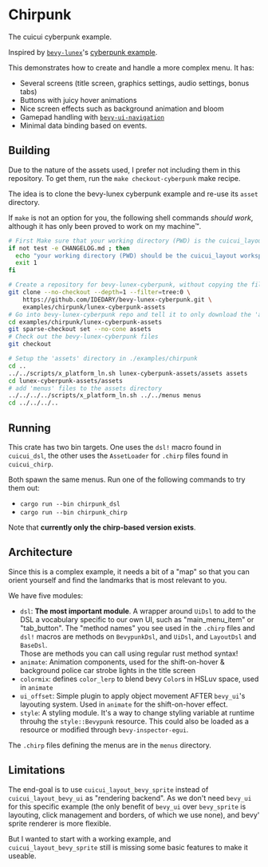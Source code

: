 # Chirpunk

The cuicui cyberpunk example.

Inspired by [`bevy-lunex`]'s [cyberpunk example].

This demonstrates how to create and handle a more complex menu. It has:

- Several screens (title screen, graphics settings, audio settings, bonus tabs)
- Buttons with juicy hover animations
- Nice screen effects such as background animation and bloom
- Gamepad handling with [`bevy-ui-navigation`]
- Minimal data binding based on events.


## Building

Due to the nature of the assets used, I prefer not including them in this
repository. To get them, run the `make checkout-cyberpunk` make recipe.

The idea is to clone the bevy-lunex cyberpunk example and re-use its `asset`
directory.

If `make` is not an option for you, the following shell commands _should work_,
although it has only been proved to work on my machine™.

```sh
# First Make sure that your working directory (PWD) is the cuicui_layout workspace root.
if not test -e CHANGELOG.md ; then
  echo "your working directory (PWD) should be the cuicui_layout workspace root."
  exit 1
fi

# Create a repository for bevy-lunex-cyberpunk, without copying the files
git clone --no-checkout --depth=1 --filter=tree:0 \
    https://github.com/IDEDARY/bevy-lunex-cyberpunk.git \
    examples/chirpunk/lunex-cyberpunk-assets
# Go into bevy-lunex-cyberpunk repo and tell it to only download the 'assets' directory
cd examples/chirpunk/lunex-cyberpunk-assets
git sparse-checkout set --no-cone assets
# Check out the bevy-lunex-cyberpunk files
git checkout

# Setup the 'assets' directory in ./examples/chirpunk
cd ..
../../scripts/x_platform_ln.sh lunex-cyberpunk-assets/assets assets
cd lunex-cyberpunk-assets/assets
# add 'menus' files to the assets directory
../../../../scripts/x_platform_ln.sh ../../menus menus
cd ../../../..
```


## Running

This crate has two bin targets. One uses the `dsl!` macro found in `cuicui_dsl`,
the other uses the `AssetLoader` for `.chirp` files found in `cuicui_chirp`.

Both spawn the same menus. Run one of the following commands to try them out:

- `cargo run --bin chirpunk_dsl`
- `cargo run --bin chirpunk_chirp`

Note that **currently only the chirp-based version exists**.


## Architecture

Since this is a complex example, it needs a bit of a "map" so that you can
orient yourself and find the landmarks that is most relevant to you.

We have five modules:

- `dsl`: **The most important module**. A wrapper around `UiDsl` to add to the
  DSL a vocabulary specific to our own UI, such as "main_menu_item" or "tab_button".
  The "method names" you see used in the `.chirp` files and `dsl!` macros are
  methods on `BevypunkDsl`, and `UiDsl`, and `LayoutDsl` and `BaseDsl`.
  \
  Those are methods you can call using regular rust method syntax!
- `animate`: Animation components, used for the shift-on-hover & background
  police car strobe lights in the title screen
- `colormix`: defines `color_lerp` to blend bevy `Color`s in HSLuv space, used
  in `animate`
- `ui_offset`: Simple plugin to apply object movement AFTER `bevy_ui`'s layouting
  system. Used in `animate` for the shift-on-hover effect.
- `style`: A styling module. It's a way to change styling variable at runtime
  throuhg the `style::Bevypunk` resource. This could also be loaded as a resource
  or modified through `bevy-inspector-egui`.

The `.chirp` files defining the menus are in the `menus` directory.


## Limitations

The end-goal is to use `cuicui_layout_bevy_sprite` instead of
`cuicui_layout_bevy_ui` as "rendering backend". As we don't need `bevy_ui` for
this specific example (the only benefit of `bevy_ui` over `bevy_sprite` is
layouting, click management and borders, of which we use none), and bevy' sprite
renderer is more flexible.

But I wanted to start with a working example, and `cuicui_layout_bevy_sprite`
still is missing some basic features to make it useable.

[`bevy-lunex`]: https://github.com/bytestring-net/bevy-lunex
[cyberpunk example]: https://github.com/IDEDARY/bevy-lunex-cyberpunk
[`bevy-ui-navigation`]: https://lib.rs/crates/bevy-ui-navigation